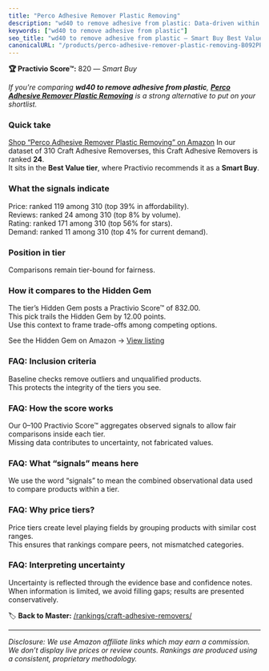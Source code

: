 ```yaml
---
title: "Perco Adhesive Remover Plastic Removing"
description: "wd40 to remove adhesive from plastic: Data-driven within Best Value ranking using the Practivio Score™. Positioned by quality, value, demand, findability, mome…"
keywords: ["wd40 to remove adhesive from plastic"]
seo_title: "wd40 to remove adhesive from plastic — Smart Buy Best Value (2025)"
canonicalURL: "/products/perco-adhesive-remover-plastic-removing-B092PPS5SX/"
---
```


**🏆 Practivio Score™:** 820 — _Smart Buy_


*If you're comparing **wd40 to remove adhesive from plastic**, **[Perco Adhesive Remover Plastic Removing](https://www.amazon.com/dp/B092PPS5SX?tag=practivio-20)** is a strong alternative to put on your shortlist.*
### Quick take
[Shop “Perco Adhesive Remover Plastic Removing” on Amazon](https://www.amazon.com/dp/B092PPS5SX?tag=practivio-20)
In our dataset of 310 Craft Adhesive Removerses, this Craft Adhesive Removers is ranked **24**.  
It sits in the **Best Value tier**, where Practivio recommends it as a **Smart Buy**.

### What the signals indicate
Price: ranked 119 among 310 (top 39% in affordability).  
Reviews: ranked 24 among 310 (top 8% by volume).  
Rating: ranked 171 among 310 (top 56% for stars).  
Demand: ranked 11 among 310 (top 4% for current demand).

### Position in tier
Comparisons remain tier-bound for fairness.

### How it compares to the Hidden Gem
The tier’s Hidden Gem posts a Practivio Score™ of 832.00.  
This pick trails the Hidden Gem by 12.00 points.  
Use this context to frame trade-offs among competing options.  

See the Hidden Gem on Amazon → [View listing](https://www.amazon.com/dp/B0CJNS7RV1?tag=practivio-20)

### FAQ: Inclusion criteria
Baseline checks remove outliers and unqualified products.  
This protects the integrity of the tiers you see.

### FAQ: How the score works
Our 0–100 Practivio Score™ aggregates observed signals to allow fair comparisons inside each tier.  
Missing data contributes to uncertainty, not fabricated values.

### FAQ: What “signals” means here
We use the word “signals” to mean the combined observational data used to compare products within a tier.

### FAQ: Why price tiers?
Price tiers create level playing fields by grouping products with similar cost ranges.  
This ensures that rankings compare peers, not mismatched categories.

### FAQ: Interpreting uncertainty
Uncertainty is reflected through the evidence base and confidence notes.  
When information is limited, we avoid filling gaps; results are presented conservatively.


🏷️ **Back to Master:** [/rankings/craft-adhesive-removers/](/rankings/craft-adhesive-removers/)

---
_Disclosure: We use Amazon affiliate links which may earn a commission. We don’t display live prices or review counts. Rankings are produced using a consistent, proprietary methodology._
